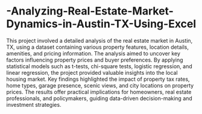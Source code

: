 # -Analyzing-Real-Estate-Market-Dynamics-in-Austin-TX-Using-Excel
This project involved a detailed analysis of the real estate market in Austin, TX, using a dataset containing various property features, location details, amenities, and pricing information. The analysis aimed to uncover key factors influencing property prices and buyer preferences. By applying statistical models such as t-tests, chi-square tests, logistic regression, and linear regression, the project provided valuable insights into the local housing market. Key findings highlighted the impact of property tax rates, home types, garage presence, scenic views, and city locations on property prices. The results offer practical implications for homeowners, real estate professionals, and policymakers, guiding data-driven decision-making and investment strategies.
